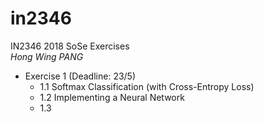 # in2346
IN2346 2018 SoSe Exercises  
*Hong Wing PANG*

* Exercise 1 (Deadline: 23/5)
    * 1.1 Softmax Classification (with Cross-Entropy Loss)
    * 1.2 Implementing a Neural Network
    * 1.3
